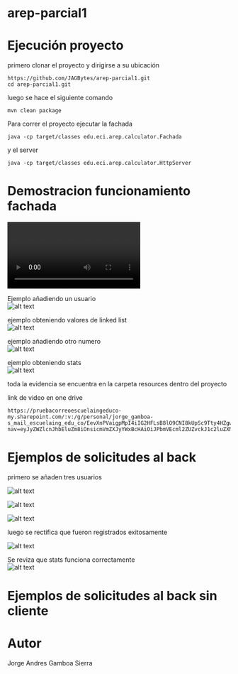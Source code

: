 # arep-parcial1



# Ejecución proyecto

primero clonar el proyecto y dirigirse a su ubicación

```
https://github.com/JAGBytes/arep-parcial1.git
cd arep-parcial1.git
```
luego se hace el siguiente comando
```
mvn clean package
```
Para correr el proyecto ejecutar la fachada

```
java -cp target/classes edu.eci.arep.calculator.Fachada
```

y el server

```
java -cp target/classes edu.eci.arep.calculator.HttpServer
```

# Demostracion funcionamiento fachada

<video controls src="src/main/java/resources/Recording 2025-09-10 112057.mp4" title="Title"></video>

Ejemplo añadiendo un usuario<br>
![alt text](<src/main/java/resources/Screenshot 2025-09-10 111041.png>)


ejemplo obteniendo valores de linked list<br>
![alt text](<src/main/java/resources/Screenshot 2025-09-10 111119.png>)

ejemplo añadiendo otro numero<br>
![alt text](<src/main/java/resources/Screenshot 2025-09-10 111227.png>)


ejemplo obteniendo stats<br>
![alt text](<src/main/java/resources/Screenshot 2025-09-10 111318.png>)

toda la evidencia se encuentra en la carpeta resources dentro del proyecto

link de video en one drive  
```
https://pruebacorreoescuelaingeduco-my.sharepoint.com/:v:/g/personal/jorge_gamboa-s_mail_escuelaing_edu_co/EevXnPVaigpMpI4iIG2HFLsB8lO9CNI8kUpSc9Tty4HZgw?nav=eyJyZWZlcnJhbEluZm8iOnsicmVmZXJyYWxBcHAiOiJPbmVEcml2ZUZvckJ1c2luZXNzIiwicmVmZXJyYWxBcHBQbGF0Zm9ybSI6IldlYiIsInJlZmVycmFsTW9kZSI6InZpZXciLCJyZWZlcnJhbFZpZXciOiJNeUZpbGVzTGlua0NvcHkifX0&e=6LbcaV
```


# Ejemplos de solicitudes al back

primero se añaden tres usuarios<br>

![alt text](<src/main/java/resources/Screenshot 2025-09-10 115033.png>)

![alt text](<src/main/java/resources/Screenshot 2025-09-10 115045.png>)

![alt text](<src/main/java/resources/Screenshot 2025-09-10 115058.png>)

luego se rectifica que fueron registrados exitosamente<br>

![alt text](<src/main/java/resources/Screenshot 2025-09-10 115108.png>)


Se reviza que stats funciona correctamente<br>
![alt text](<src/main/java/resources/Screenshot 2025-09-10 115119.png>)


# Ejemplos de solicitudes al back sin cliente



# Autor 
Jorge Andres Gamboa Sierra 
